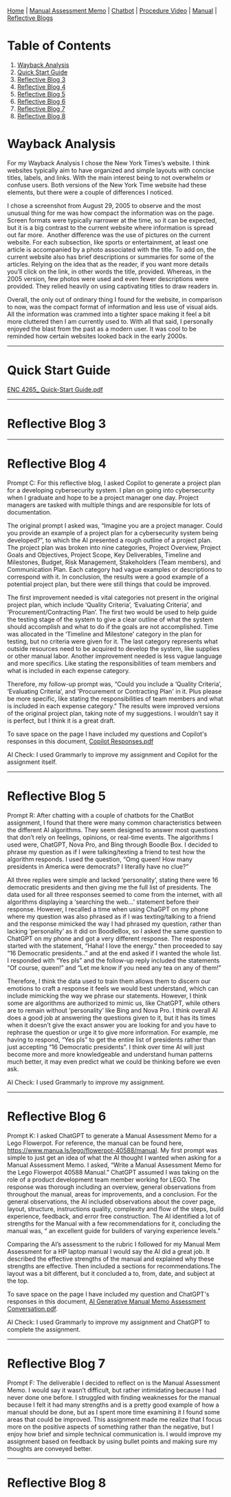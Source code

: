 [Home](index.md) | [Manual Assessment Memo](manual_assessment_memo.md) | [Chatbot](chatbot.md) | [Procedure Video](procedure_video.md) | [Manual](manual.md) | [Reflective Blogs](reflective_blogs.md) 

# Table of Contents 
1. [Wayback Analysis](#wayback-analysis)
2. [Quick Start Guide](#quick-start-guide)
3. [Reflective Blog 3](#reflective-blog-3)
4. [Reflective Blog 4](#reflective-blog-4)
5. [Reflective Blog 5](#reflective-blog-5)
6. [Reflective Blog 6](#reflective-blog-6)
7. [Reflective Blog 7](#reflective-blog-7)
8. [Reflective Blog 8](#reflective-blog-8)

# Wayback Analysis

For my Wayback Analysis I chose the New York Times’s website. I think websites typically aim to have organized and simple layouts with concise titles, labels, and links. With the main interest being to not overwhelm or confuse users. Both versions of the New York Time website had these elements, but there were a couple of differences I noticed.

I chose a screenshot from August 29, 2005 to observe and the most unusual thing for me was how compact the information was on the page. Screen formats were typically narrower at the time, so it can be expected, but it is a big contrast to the current website where information is spread out far more. 
Another difference was the use of pictures on the current website. For each subsection, like sports or entertainment, at least one article is accompanied by a photo associated with the title. To add on, the current website also has brief descriptions or summaries for some of the articles. Relying on the idea that as the reader, if you want more details you’ll click on the link, in other words the title, provided. Whereas, in the 2005 version, few photos were used and even fewer descriptions were provided. They relied heavily on using captivating titles to draw readers in. 

Overall, the only out of ordinary thing I found for the website, in comparison to now, was the compact format of information and less use of visual aids. All the information was crammed into a tighter space making it feel a bit more cluttered then I am currently used to. With all that said, I personally enjoyed the blast from the past as a modern user. It was cool to be reminded how certain websites looked back in the early 2000s. 

---
# Quick Start Guide
[ENC 4265_ Quick-Start Guide.pdf](https://github.com/user-attachments/files/18612762/ENC.4265_.Quick-Start.Guide.pdf)

---
# Reflective Blog 3


---
# Reflective Blog 4
Prompt C:
For this reflective blog, I asked Copilot to generate a project plan for a developing cybersecurity system. I plan on going into cybersecurity when I graduate and hope to be a project manager one day. Project managers are tasked with multiple things and are responsible for lots of documentation. 

The original prompt I asked was, “Imagine you are a project manager. Could you provide an example of a project plan for a cybersecurity system being developed?”, to which the AI presented a rough outline of a project plan. The project plan was broken into nine categories, Project Overview, Project Goals and Objectives, Project Scope, Key Deliverables, Timeline and Milestones, Budget, Risk Management, Stakeholders (Team members), and Communication Plan. Each category had vague examples or descriptions to correspond with it. In conclusion, the results were a good example of a potential project plan, but there were still things that could be improved. 

The first improvement needed is vital categories not present in the original project plan, which include ‘Quality Criteria’, ‘Evaluating Criteria’, and ‘Procurement/Contracting Plan’. The first two would be used to help guide the testing stage of the system to give a clear outline of what the system should accomplish and what to do if the goals are not accomplished. Time was allocated in the ‘Timeline and Milestone’ category in the plan for testing, but no criteria were given for it. The last category represents what outside resources need to be acquired to develop the system, like supplies or other manual labor. Another improvement needed is less vague language and more specifics. Like stating the responsibilities of team members and what is included in each expense category. 

Therefore, my follow-up prompt was, “Could you include a ‘Quality Criteria’, ‘Evaluating Criteria’, and 'Procurement or Contracting Plan' in it. Plus please be more specific, like stating the responsibilities of team members and what is included in each expense category.” The results were improved versions of the original project plan, taking note of my suggestions. I wouldn’t say it is perfect, but I think it is a great draft.

To save space on the page I have included my questions and Copilot's responses in this document, [Copilot Responses.pdf](https://github.com/user-attachments/files/18897954/Copilot.Responses.pdf)


AI Check: I used Grammarly to improve my assignment and Copilot for the assignment itself.

---
# Reflective Blog 5
Prompt R: 
After chatting with a couple of chatbots for the ChatBot assignment, I found that there were many common characteristics between the different AI algorithms. They seem designed to answer most questions that don’t rely on feelings, opinions, or real-time events. The algorithms I used were, ChatGPT, Nova Pro, and Bing through Boodle Box. I decided to phrase my question as if I were talking/texting a friend to test how the algorithm responds. I used the question, “Omg queen! How many presidents in America were democrats? I literally have no clue?” 

All three replies were simple and lacked ‘personality’, stating there were 16 democratic presidents and then giving me the full list of presidents. The data used for all three responses seemed to come from the internet, with all algorithms displaying a ‘searching the web…’ statement before their response. However, I recalled a time when using ChaGPT on my phone where my question was also phrased as if I was texting/talking to a friend and the response mimicked the way I had phrased my question, rather than lacking ‘personality’ as it did on BoodleBox, so I asked the same question to ChatGPT on my phone and got a very different response. The response started with the statement, “Haha! I love the energy.” then proceeded to say “16 Democratic presidents..” and at the end asked if I wanted the whole list. I responded with “Yes pls” and the follow-up reply included the statements “Of course, queen!” and “Let me know if you need any tea on any of them!” 

Therefore, I think the data used to train them allows them to discern our emotions to craft a response it feels we would best understand, which can include mimicking the way we phrase our statements. However, I think some are algorithms are authorized to mimic us, like ChatGPT, while others are to remain without ‘personality’ like Bing and Nova Pro. I think overall AI does a good job at answering the questions given to it, but it has its times when it doesn’t give the exact answer you are looking for and you have to rephrase the question or urge it to give more information. For example, me having to respond, “Yes pls” to get the entire list of presidents rather than just accepting “16 Democratic presidents”. I think over time AI will just become more and more knowledgeable and understand human patterns much better, it may even predict what we could be thinking before we even ask.

AI Check: I used Grammarly to improve my assignment.

---
# Reflective Blog 6
Prompt K:
I asked ChatGPT to generate a Manual Assessment Memo for a Lego Flowerpot. For reference, the manual can be found here, <https://www.manua.ls/lego/flowerpot-40588/manual>. My first prompt was simple to just get an idea of what the AI thought I wanted when asking for a Manual Assessment Memo. I asked, “Write a Manual Assessment Memo for the Lego Flowerpot 40588 Manual.” ChatGPT assumed I was taking on the role of a product development team member working for LEGO. The response was thorough including an overview, general observations from throughout the manual, areas for improvements, and a conclusion. For the general observations, the AI included observations about the cover page, layout, structure, instructions quality, complexity and flow of the steps, build experience, feedback, and error free construction. The AI identified a lot of strengths for the Manual with a few recommendations for it, concluding the manual was, “ an excellent guide for builders of varying experience levels.”

Comparing the AI’s assessment to the rubric I followed for my Manual Mem Assessment for a HP laptop manual I would say the AI did a great job. It described the effective strengths of the manual and explained why these strengths are effective. Then included a sections for recommendations.The layout was a bit different, but it concluded a to, from, date, and subject at the top. 

To save space on the page I have included my question and ChatGPT's responses in this document, [AI Generative Manual Memo Assessment Conversation.pdf](https://github.com/user-attachments/files/19237502/AI.Generative.Manual.Memo.Assessment.Conversation.pdf).

AI Check: I used Grammarly to improve my assignment and ChatGPT to complete the assignment.

---
# Reflective Blog 7
Prompt F:
The deliverable I decided to reflect on is the Manual Assessment Memo. I would say it wasn’t difficult, but rather intimidating because I had never done one before. I struggled with finding weaknesses for the manual because I felt it had many strengths and is a pretty good example of how a manual should be done, but as I spent more time examining it I found some areas that could be improved. This assignment made me realize that I focus more on the positive aspects of something rather than the negative, but I enjoy how brief and simple technical communication is. I would improve my assignment based on feedback by using bullet points and making sure my thoughts are conveyed better. 

---
# Reflective Blog 8
